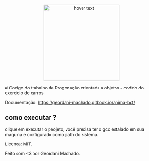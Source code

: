 <p align="center">
  <img src="https://i.pinimg.com/originals/d3/e9/20/d3e920eda23e9803319f88d138c2541d.png" width="250" title="hover text">
</p>
#  Codigo do trabalho de Progrmação orientada a objetos - codido do exercicio de carros

Documentação:
https://geordani-machado.gitbook.io/anima-bot/

## como executar ?

clique em executar o peojeto, você precisa ter o gcc estalado em sua maquina e configurado como path do sistema.


Licença: MIT.

Feito com <3 por Geordani Machado.


